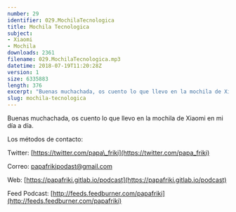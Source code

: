 ```yaml
---
number: 29
identifier: 029.MochilaTecnologica
title: Mochila Tecnologica
subject:
- Xiaomi
- Mochila
downloads: 2361
filename: 029.MochilaTecnologica.mp3
datetime: 2018-07-19T11:20:28Z
version: 1
size: 6335883
length: 376
excerpt: "Buenas muchachada, os cuento lo que llevo en la mochila de Xiaomi en mi día a día.  \n\nLos métodos de contacto:\n\nTwitter: [https://twitter.com/papa\\_friki](https://twitter.com/papa_friki)\n\nCorreo: [papafrikipodast@gmail.com](https://archive.org/details/papafrikipodast@gmail.com)\n\nWeb: [https://papafriki.gitlab.io/podcast](https://papafriki.gitlab.io/podcast)\n\nFeed Podcast: [http://feeds.feedburner.com/papafriki](http://feeds.feedburner.com/papafriki)"
slug: mochila-tecnologica
---
```

Buenas muchachada, os cuento lo que llevo en la mochila de Xiaomi en mi día a día.

Los métodos de contacto:

Twitter: [https://twitter.com/papa\_friki](https://twitter.com/papa_friki)

Correo: [papafrikipodast@gmail.com](https://archive.org/details/papafrikipodast@gmail.com)

Web: [https://papafriki.gitlab.io/podcast](https://papafriki.gitlab.io/podcast)

Feed Podcast: [http://feeds.feedburner.com/papafriki](http://feeds.feedburner.com/papafriki)